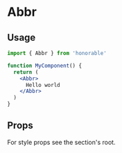 # Abbr

## Usage

```jsx
import { Abbr } from 'honorable'

function MyComponent() {
  return (
    <Abbr>
      Hello world
    </Abbr>
  )
}
```

## Props

For style props see the section's root.
